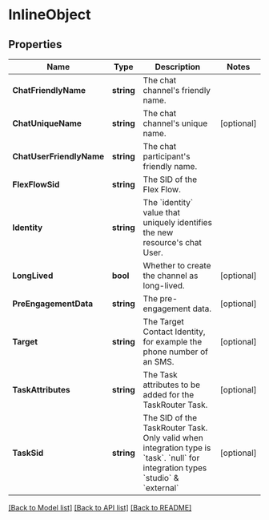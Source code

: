 # InlineObject

## Properties

Name | Type | Description | Notes
------------ | ------------- | ------------- | -------------
**ChatFriendlyName** | **string** | The chat channel&#39;s friendly name. | 
**ChatUniqueName** | **string** | The chat channel&#39;s unique name. | [optional] 
**ChatUserFriendlyName** | **string** | The chat participant&#39;s friendly name. | 
**FlexFlowSid** | **string** | The SID of the Flex Flow. | 
**Identity** | **string** | The &#x60;identity&#x60; value that uniquely identifies the new resource&#39;s chat User. | 
**LongLived** | **bool** | Whether to create the channel as long-lived. | [optional] 
**PreEngagementData** | **string** | The pre-engagement data. | [optional] 
**Target** | **string** | The Target Contact Identity, for example the phone number of an SMS. | [optional] 
**TaskAttributes** | **string** | The Task attributes to be added for the TaskRouter Task. | [optional] 
**TaskSid** | **string** | The SID of the TaskRouter Task. Only valid when integration type is &#x60;task&#x60;. &#x60;null&#x60; for integration types &#x60;studio&#x60; &amp; &#x60;external&#x60; | [optional] 

[[Back to Model list]](../README.md#documentation-for-models) [[Back to API list]](../README.md#documentation-for-api-endpoints) [[Back to README]](../README.md)


